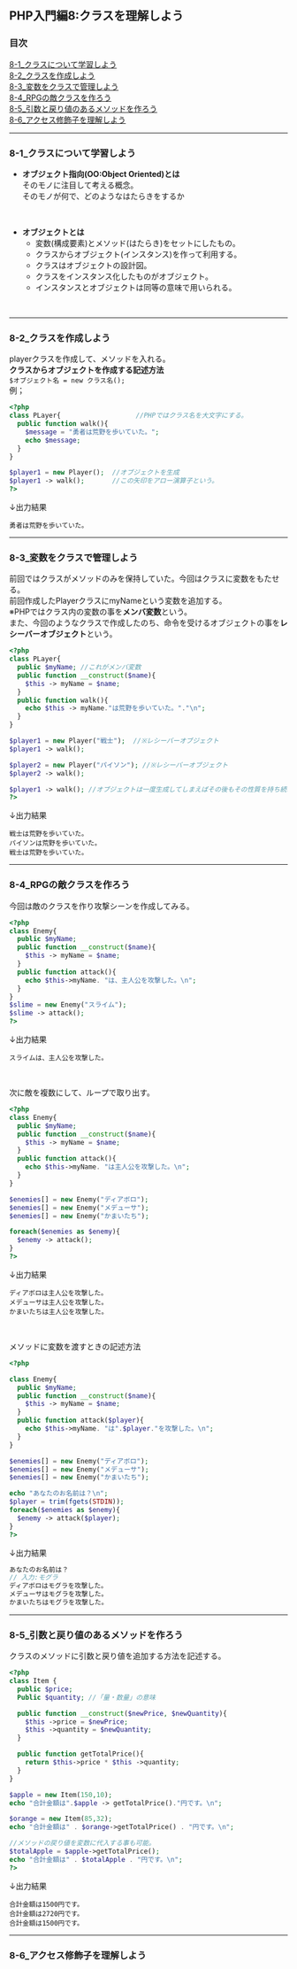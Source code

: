 ## PHP入門編8:クラスを理解しよう


### 目次
[8-1_クラスについて学習しよう](#8-1_クラスについて学習しよう)</br>
[8-2_クラスを作成しよう](#8-2_クラスを作成しよう)</br>
[8-3_変数をクラスで管理しよう](#8-3_変数をクラスで管理しよう)</br>
[8-4_RPGの敵クラスを作ろう](#8-4_RPGの敵クラスを作ろう)</br>
[8-5_引数と戻り値のあるメソッドを作ろう](#8-5_引数と戻り値のあるメソッドを作ろう)</br>
[8-6_アクセス修飾子を理解しよう](#8-6_アクセス修飾子を理解しよう)</br>

***

### 8-1_クラスについて学習しよう
- **オブジェクト指向(OO:Object Oriented)とは**</br>
  そのモノに注目して考える概念。</br>
  そのモノが何で、どのようなはたらきをするか</br>
</br>

- **オブジェクトとは**
  - 変数(構成要素)とメソッド(はたらき)をセットにしたもの。
  - クラスからオブジェクト(インスタンス)を作って利用する。
  - クラスはオブジェクトの設計図。
  - クラスをインスタンス化したものがオブジェクト。
  - インスタンスとオブジェクトは同等の意味で用いられる。
</br>

***

### 8-2_クラスを作成しよう
playerクラスを作成して、メソッドを入れる。</br>
**クラスからオブジェクトを作成する記述方法**</br>
`$オブジェクト名 = new クラス名();`</br>
例；
```php
<?php
class PLayer{                   //PHPではクラス名を大文字にする。
  public function walk(){
    $message = "勇者は荒野を歩いていた。";
    echo $message;
  }
}

$player1 = new Player();  //オブジェクトを生成
$player1 -> walk();       //この矢印をアロー演算子という。
?>
```
↓出力結果
```
勇者は荒野を歩いていた。
```

***

### 8-3_変数をクラスで管理しよう
前回ではクラスがメソッドのみを保持していた。今回はクラスに変数をもたせる。</br>
前回作成したPlayerクラスにmyNameという変数を追加する。</br>
※PHPではクラス内の変数の事を**メンバ変数**という。</br>
また、今回のようなクラスで作成したのち、命令を受けるオブジェクトの事を**レシーバーオブジェクト**という。
```php
<?php
class PLayer{
  public $myName; //これがメンバ変数
  public function __construct($name){
    $this -> myName = $name;
  }
  public function walk(){
    echo $this -> myName."は荒野を歩いていた。"."\n";
  }
}

$player1 = new Player("戦士");  //※レシーバーオブジェクト
$player1 -> walk();

$player2 = new Player("パイソン"); //※レシーバーオブジェクト
$player2 -> walk();

$player1 -> walk(); //オブジェクトは一度生成してしまえばその後もその性質を持ち続ける。
?>
```
↓出力結果
```
戦士は荒野を歩いていた。
パイソンは荒野を歩いていた。
戦士は荒野を歩いていた。
```

***

### 8-4_RPGの敵クラスを作ろう
今回は敵のクラスを作り攻撃シーンを作成してみる。
```php
<?php
class Enemy{
  public $myName;
  public function __construct($name){
    $this -> myName = $name;
  }
  public function attack(){
    echo $this->myName. "は、主人公を攻撃した。\n";
  }
}
$slime = new Enemy("スライム");
$slime -> attack();
?>
```
↓出力結果
```
スライムは、主人公を攻撃した。
```
</br>

次に敵を複数にして、ループで取り出す。
```php
<?php
class Enemy{
  public $myName;
  public function __construct($name){
    $this -> myName = $name;
  }
  public function attack(){
    echo $this->myName. "は主人公を攻撃した。\n";
  }
}

$enemies[] = new Enemy("ディアボロ");
$enemies[] = new Enemy("メデューサ");
$enemies[] = new Enemy("かまいたち");

foreach($enemies as $enemy){
  $enemy -> attack();
}
?>
```
↓出力結果
```
ディアボロは主人公を攻撃した。
メデューサは主人公を攻撃した。
かまいたちは主人公を攻撃した。
```
</br>

メソッドに変数を渡すときの記述方法
```php
<?php

class Enemy{
  public $myName;
  public function __construct($name){
    $this -> myName = $name;
  }
  public function attack($player){
    echo $this->myName. "は".$player."を攻撃した。\n";
  }
}

$enemies[] = new Enemy("ディアボロ");
$enemies[] = new Enemy("メデューサ");
$enemies[] = new Enemy("かまいたち");

echo "あなたのお名前は？\n";
$player = trim(fgets(STDIN));
foreach($enemies as $enemy){
  $enemy -> attack($player);
}
?>
```
↓出力結果
```php
あなたのお名前は？
// 入力:モグラ
ディアボロはモグラを攻撃した。
メデューサはモグラを攻撃した。
かまいたちはモグラを攻撃した。
```

***

### 8-5_引数と戻り値のあるメソッドを作ろう
クラスのメソッドに引数と戻り値を追加する方法を記述する。
```php
<?php
class Item {
  public $price;
  Public $quantity; //「量・数量」の意味

  public function __construct($newPrice, $newQuantity){
    $this ->price = $newPrice;
    $this ->quantity = $newQuantity;
  }

  public function getTotalPrice(){
    return $this->price * $this ->quantity;
  }
}

$apple = new Item(150,10);
echo "合計金額は".$apple -> getTotalPrice()."円です。\n";

$orange = new Item(85,32);
echo "合計金額は" . $orange->getTotalPrice() . "円です。\n";

//メソッドの戻り値を変数に代入する事も可能。
$totalApple = $apple->getTotalPrice();
echo "合計金額は" . $totalApple . "円です。\n";
?>
```
↓出力結果
```
合計金額は1500円です。
合計金額は2720円です。
合計金額は1500円です。
```

***

### 8-6_アクセス修飾子を理解しよう
